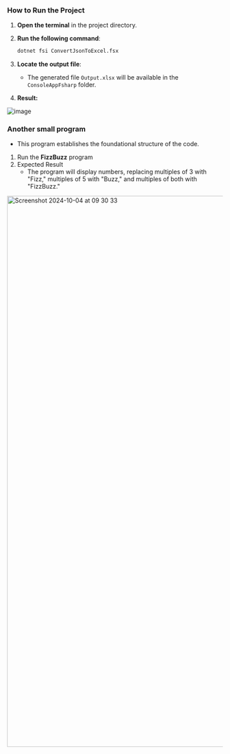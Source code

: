 ### **How to Run the Project**

1. **Open the terminal** in the project directory.

2. **Run the following command**:
   ```bash
   dotnet fsi ConvertJsonToExcel.fsx
3. **Locate the output file**: 
   - The generated file `Output.xlsx` will be available in the `ConsoleAppFsharp` folder.
4. **Result:**
   
![image](https://github.com/user-attachments/assets/eb41f6df-f503-4739-b0f7-b0eaa24c3ce3)

### **Another small program**
- This program establishes the foundational structure of the code.
1. Run the **FizzBuzz** program
2. Expected Result
   - The program will display numbers, replacing multiples of 3 with "Fizz," multiples of 5 with "Buzz," and multiples of both with "FizzBuzz."

<img width="1285" alt="Screenshot 2024-10-04 at 09 30 33" src="https://github.com/user-attachments/assets/3fb460e0-a458-4239-bda5-842ef5ea00b9">



